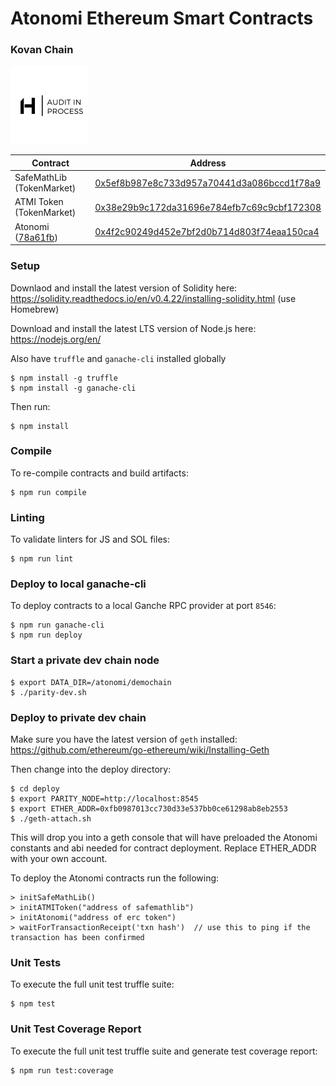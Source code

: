 # Atonomi Ethereum Smart Contracts

### Kovan Chain

<img src="hosho.png" alt="Hosho audit in process" height="125px"/>

| Contract  | Address |
| ------------- | ------------- |
| SafeMathLib (TokenMarket)  | [0x5ef8b987e8c733d957a70441d3a086bccd1f78a9](https://kovan.etherscan.io/address/0x5ef8b987e8c733d957a70441d3a086bccd1f78a9#code) |
| ATMI Token (TokenMarket)  | [0x38e29b9c172da31696e784efb7c69c9cbf172308](https://kovan.etherscan.io/address/0x38e29b9c172da31696e784efb7c69c9cbf172308#code) |
| Atonomi ([78a61fb](https://github.com/atonomi/smart-contracts/tree/78a61fb5b1e60f11fd3e9592376551e4ff38c341)) | [0x4f2c90249d452e7bf2d0b714d803f74eaa150ca4](https://kovan.etherscan.io/address/0x4f2c90249d452e7bf2d0b714d803f74eaa150ca4#code) |


### Setup

Downlaod and install the latest version of Solidity here: https://solidity.readthedocs.io/en/v0.4.22/installing-solidity.html (use Homebrew)

Download and install the latest LTS version of Node.js here: https://nodejs.org/en/

Also have `truffle` and `ganache-cli` installed globally

```
$ npm install -g truffle
$ npm install -g ganache-cli
```

Then run: 

```
$ npm install
```

### Compile

To re-compile contracts and build artifacts:

```
$ npm run compile
```

### Linting

To validate linters for JS and SOL files:

```
$ npm run lint
```

### Deploy to local ganache-cli

To deploy contracts to a local Ganche RPC provider at port `8546`:

```
$ npm run ganache-cli
$ npm run deploy
```

### Start a private dev chain node

```
$ export DATA_DIR=/atonomi/demochain
$ ./parity-dev.sh
```

### Deploy to private dev chain

Make sure you have the latest version of `geth` installed: https://github.com/ethereum/go-ethereum/wiki/Installing-Geth

Then change into the deploy directory:

```
$ cd deploy
$ export PARITY_NODE=http://localhost:8545
$ export ETHER_ADDR=0xfb0987013cc730d33e537bb0ce61298ab8eb2553
$ ./geth-attach.sh
```

This will drop you into a geth console that will have preloaded the Atonomi constants and abi needed for contract deployment.  Replace ETHER_ADDR with your own account.

To deploy the Atonomi contracts run the following:
```
> initSafeMathLib()
> initATMIToken("address of safemathlib")
> initAtonomi("address of erc token")
> waitForTransactionReceipt('txn hash')  // use this to ping if the transaction has been confirmed
```

### Unit Tests

To execute the full unit test truffle suite: 

```
$ npm test
```

### Unit Test Coverage Report

To execute the full unit test truffle suite and generate test coverage report:

```
$ npm run test:coverage
```
